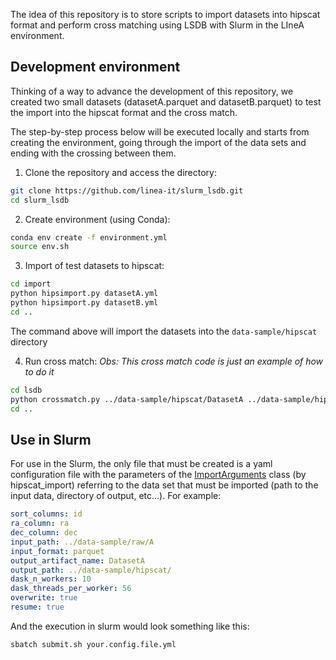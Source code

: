 
The idea of this repository is to store scripts to import datasets into hipscat format and perform cross matching using LSDB with Slurm in the LIneA environment.


## Development environment

Thinking of a way to advance the development of this repository, we created two small datasets (datasetA.parquet and datasetB.parquet) to test the import into the hipscat format and the cross match.

The step-by-step process below will be executed locally and starts from creating the environment, going through the import of the data sets and ending with the crossing between them.

1. Clone the repository and access the directory:

```bash
git clone https://github.com/linea-it/slurm_lsdb.git  
cd slurm_lsdb
```

2. Create environment (using Conda):
   
```bash
conda env create -f environment.yml
source env.sh
```

3. Import of test datasets to hipscat:

```bash
cd import
python hipsimport.py datasetA.yml
python hipsimport.py datasetB.yml
cd ..
```

The command above will import the datasets into the `data-sample/hipscat` directory


4. Run cross match:
*Obs: This cross match code is just an example of how to do it*

```bash
cd lsdb
python crossmatch.py ../data-sample/hipscat/DatasetA ../data-sample/hipscat/DatasetB
cd ..
```

## Use in Slurm

For use in the Slurm, the only file that must be created is a yaml configuration file with the parameters of the [ImportArguments](https://hipscat-import.readthedocs.io/en/latest/autoapi/hipscat_import/catalog/arguments/index.html#hipscat_import.catalog.arguments.ImportArguments) class (by hipscat_import) referring to the data set that must be imported (path to the input data, directory of output, etc...). For example:

```yaml
sort_columns: id
ra_column: ra
dec_column: dec
input_path: ../data-sample/raw/A
input_format: parquet
output_artifact_name: DatasetA
output_path: ../data-sample/hipscat/
dask_n_workers: 10
dask_threads_per_worker: 56
overwrite: true
resume: true
```

And the execution in slurm would look something like this:

```bash
sbatch submit.sh your.config.file.yml
```